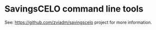 # SavingsCELO command line tools

See: https://github.com/zviadm/savingscelo project for more information.
